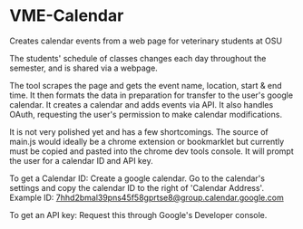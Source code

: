 # VME-Calendar
Creates calendar events from a web page for veterinary students at OSU

The students' schedule of classes changes each day throughout the semester, and is shared via a webpage. 

The tool scrapes the page and gets the event name, location, start & end time. It then formats the data in preparation for
transfer to the user's google calendar. It creates a calendar and adds events via API. It also handles OAuth, requesting
the user's permission to make calendar modifications. 

It is not very polished yet and has a few shortcomings. The source of main.js would ideally be a chrome extension or bookmarklet but currently must be copied and pasted into the chrome dev tools console. It will prompt the user for a calendar ID and API key. 

To get a Calendar ID: Create a google calendar. Go to the calendar's settings and copy the calendar ID to the right of 'Calendar Address'. Example ID: 7hhd2bmal39pns45f58gprtse8@group.calendar.google.com

To get an API key: Request this through Google's Developer console.
